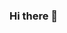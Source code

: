 ### Hi there 👋

<!--
**Jack-Eatock/Jack-Eatock** is a ✨ _special_ ✨ repository because its `README.md` (this file) appears on your GitHub profile.

[![Jack-Eatock's github stats](https://github-readme-stats.vercel.app/api?username=Jack-Eatock)](https://github.com/Jack-Eatock/github-readme-stats)


Here are some ideas to get you started:

- 🔭 I’m currently working on ...
- 🌱 I’m currently learning ...
- 👯 I’m looking to collaborate on ...
- 🤔 I’m looking for help with ...
- 💬 Ask me about ...
- 📫 How to reach me: ...
- 😄 Pronouns: ...
- ⚡ Fun fact: ...
-->
